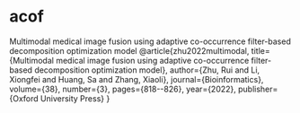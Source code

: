 # acof
Multimodal medical image fusion using adaptive co-occurrence filter-based decomposition optimization model
@article{zhu2022multimodal,
  title={Multimodal medical image fusion using adaptive co-occurrence filter-based decomposition optimization model},
  author={Zhu, Rui and Li, Xiongfei and Huang, Sa and Zhang, Xiaoli},
  journal={Bioinformatics},
  volume={38},
  number={3},
  pages={818--826},
  year={2022},
  publisher={Oxford University Press}
}

